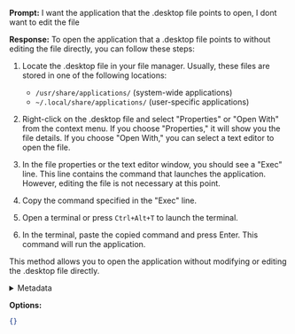 **Prompt:**
I want the application that the .desktop file points to open, I dont want to edit the file

**Response:**
To open the application that a .desktop file points to without editing the file directly, you can follow these steps:

1. Locate the .desktop file in your file manager. Usually, these files are stored in one of the following locations:
   - `/usr/share/applications/` (system-wide applications)
   - `~/.local/share/applications/` (user-specific applications)

2. Right-click on the .desktop file and select "Properties" or "Open With" from the context menu. If you choose "Properties," it will show you the file details. If you choose "Open With," you can select a text editor to open the file.

3. In the file properties or the text editor window, you should see a "Exec" line. This line contains the command that launches the application. However, editing the file is not necessary at this point.

4. Copy the command specified in the "Exec" line.

5. Open a terminal or press `Ctrl+Alt+T` to launch the terminal.

6. In the terminal, paste the copied command and press Enter. This command will run the application.

This method allows you to open the application without modifying or editing the .desktop file directly.

<details><summary>Metadata</summary>

- Duration: 9407 ms
- Datetime: 2023-07-31T15:13:17.833547
- Model: gpt-3.5-turbo-0613

</details>

**Options:**
```json
{}
```

